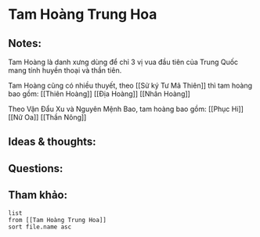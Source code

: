 # Tam Hoàng Trung Hoa

## Notes:
Tam Hoàng là danh xưng dùng để chỉ 3 vị vua đầu tiên của Trung Quốc mang tính huyền thoại và thần tiên.

Tam Hoàng cũng có nhiều thuyết, theo [[Sử ký Tư Mã Thiên]] thì tam hoàng bao gồm:
[[Thiên Hoàng]]
[[Địa Hoàng]]
[[Nhân Hoàng]]

Theo Vận Đẩu Xu và Nguyên Mệnh Bao, tam hoàng bao gồm:
[[Phục Hi]]
[[Nữ Oa]]
[[Thần Nông]]

## Ideas & thoughts:

## Questions:


## Tham khảo:
```dataview
list
from [[Tam Hoàng Trung Hoa]]
sort file.name asc
```